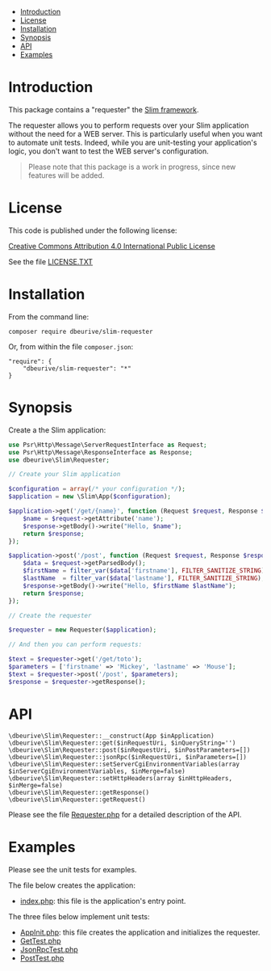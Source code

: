 - [Introduction](#a0)
- [License](#a1)
- [Installation](#a2)
- [Synopsis](#a3)
- [API](#a4)
- [Examples](#a5)


# <a name="a0"></a>Introduction

This package contains a "requester" the [Slim framework](https://www.slimframework.com/).

The requester allows you to perform requests over your Slim application without the need for a WEB server.
This is particularly useful when you want to automate unit tests.
Indeed, while you are unit-testing your application's logic, you don't want to test the WEB server's configuration.

> Please note that this package is a work in progress, since new features will be added.

# <a name="a1"></a>License

This code is published under the following license:

[Creative Commons Attribution 4.0 International Public License](https://creativecommons.org/licenses/by/4.0/legalcode)

See the file [LICENSE.TXT](LICENSE.TXT)

# <a name="a2"></a>Installation

From the command line:

    composer require dbeurive/slim-requester

Or, from within the file `composer.json`:

    "require": {
        "dbeurive/slim-requester": "*"
    }

# <a name="a3"></a>Synopsis

Create a the Slim application:

```php
use Psr\Http\Message\ServerRequestInterface as Request;
use Psr\Http\Message\ResponseInterface as Response;
use dbeurive\Slim\Requester;

// Create your Slim application

$configuration = array(/* your configuration */);
$application = new \Slim\App($configuration);

$application->get('/get/{name}', function (Request $request, Response $response) {
    $name = $request->getAttribute('name');
    $response->getBody()->write("Hello, $name");
    return $response;
});

$application->post('/post', function (Request $request, Response $response) {
    $data = $request->getParsedBody();
    $firstName = filter_var($data['firstname'], FILTER_SANITIZE_STRING);
    $lastName  = filter_var($data['lastname'], FILTER_SANITIZE_STRING);
    $response->getBody()->write("Hello, $firstName $lastName");
    return $response;
});

// Create the requester

$requester = new Requester($application);

// And then you can perform requests:

$text = $requester->get('/get/toto');
$parameters = ['firstname' => 'Mickey', 'lastname' => 'Mouse'];
$text = $requester->post('/post', $parameters);
$response = $requester->getResponse();
```

# <a name="a4"></a>API

    \dbeurive\Slim\Requester::__construct(App $inApplication)
    \dbeurive\Slim\Requester::get($inRequestUri, $inQueryString='')
    \dbeurive\Slim\Requester::post($inRequestUri, $inPostParameters=[])
    \dbeurive\Slim\Requester::jsonRpc($inRequestUri, $inParameters=[])
    \dbeurive\Slim\Requester::setServerCgiEnvironmentVariables(array $inServerCgiEnvironmentVariables, $inMerge=false)
    \dbeurive\Slim\Requester::setHttpHeaders(array $inHttpHeaders, $inMerge=false)
    \dbeurive\Slim\Requester::getResponse()
    \dbeurive\Slim\Requester::getRequest()

Please see the file [Requester.php](src/Requester.php) for a detailed description of the API.

# <a name="a5"></a>Examples

Please see the unit tests for examples.

The file below creates the application:

* [index.php](tests/www/index.php): this file is the application's entry point.

The three files below implement unit tests:

* [AppInit.php](tests/actions/AppInit.php): this file creates the application and initializes the requester.
* [GetTest.php](tests/actions/GetTest.php)
* [JsonRpcTest.php](tests/actions/JsonRpcTest.php)
* [PostTest.php](tests/actions/PostTest.php)
